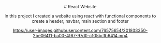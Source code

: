 <div align="center" width="50">
  # React Website

  In this project I created a website using react with functional components to create a header, navbar, main section and footer


https://user-images.githubusercontent.com/76575654/201803350-2be06411-ba00-4f67-97d0-c105bc1b6414.mp4


</div>

